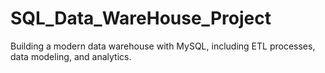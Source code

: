 # SQL_Data_WareHouse_Project
Building a modern data warehouse with MySQL, including ETL processes, data modeling, and analytics.

